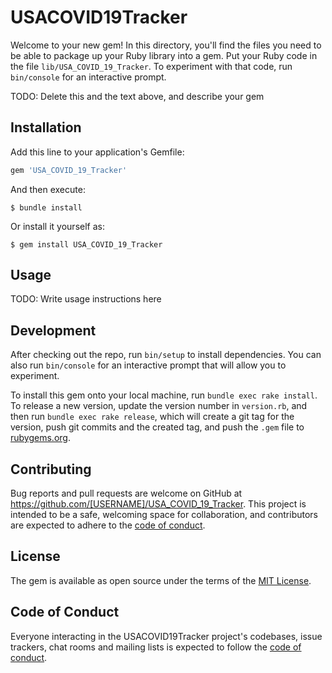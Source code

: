 # USACOVID19Tracker

Welcome to your new gem! In this directory, you'll find the files you need to be able to package up your Ruby library into a gem. Put your Ruby code in the file `lib/USA_COVID_19_Tracker`. To experiment with that code, run `bin/console` for an interactive prompt.

TODO: Delete this and the text above, and describe your gem

## Installation

Add this line to your application's Gemfile:

```ruby
gem 'USA_COVID_19_Tracker'
```

And then execute:

    $ bundle install

Or install it yourself as:

    $ gem install USA_COVID_19_Tracker

## Usage

TODO: Write usage instructions here

## Development

After checking out the repo, run `bin/setup` to install dependencies. You can also run `bin/console` for an interactive prompt that will allow you to experiment.

To install this gem onto your local machine, run `bundle exec rake install`. To release a new version, update the version number in `version.rb`, and then run `bundle exec rake release`, which will create a git tag for the version, push git commits and the created tag, and push the `.gem` file to [rubygems.org](https://rubygems.org).

## Contributing

Bug reports and pull requests are welcome on GitHub at https://github.com/[USERNAME]/USA_COVID_19_Tracker. This project is intended to be a safe, welcoming space for collaboration, and contributors are expected to adhere to the [code of conduct](https://github.com/[USERNAME]/USA_COVID_19_Tracker/blob/master/CODE_OF_CONDUCT.md).

## License

The gem is available as open source under the terms of the [MIT License](https://opensource.org/licenses/MIT).

## Code of Conduct

Everyone interacting in the USACOVID19Tracker project's codebases, issue trackers, chat rooms and mailing lists is expected to follow the [code of conduct](https://github.com/[USERNAME]/USA_COVID_19_Tracker/blob/master/CODE_OF_CONDUCT.md).
